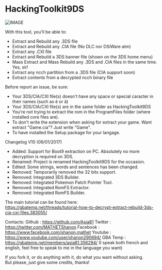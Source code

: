 # HackingToolkit9DS

![IMAGE](http://nsa39.casimages.com/img/2017/09/01/170901023745881270.png)

With this tool, you'll be able to:
- Extract and Rebuild any .3DS file
- Extract and Rebuild any .CIA file (No DLC nor DSiWare atm)
- Extract any .CXI file
- Extract and Rebuild a 3DS banner file (shown on the 3DS home menu)
- Mass Extract and Mass Rebuild any .3DS and .CIA files in the same time. Yes, sir!
- Extract any ncch partition from a .3DS file (CIA support soon)
- Extract contents from a decrypted ncch binary file

Before report an issue, be sure:
- Your 3DS/CIA/CXI file(s) doesn't have any space or special caracter in their names (such as é or à)
- Your 3DS/CIA/CXI file(s) are in the same folder as HackingToolkit9DS
- You're not trying to extract the rom in the ProgramFiles folder (where installed core files are).
- To don't write the extension when asking for extract your game. Want extract "Game.cia"? Just write "Game".
- To have installed the Setup package for your langage.

Changelog V10 (09/01/2017)
- Added: Support for Boot9 extraction on PC. Absolutely no more decryption is required on 3DS.
- Renamed: Project is renamed HackingToolkit9DS for the occasion.
- Edited: Some strings, words and sentences has been changed.
- Removed: Temporarily removed the 32 bits support.
- Removed: Integrated 3DS Builder.
- Removed: Integrated Pokemon Patch Pointer Tool.
- Removed: Integrated RomFS Extractor.
- Removed: Integrated RomFS Builder.

The main tutorial can be found here:<br>
https://gbatemp.net/threads/tutorial-how-to-decrypt-extract-rebuild-3ds-cia-cxi-files.383055/

Contacts:
Github : https://github.com/Asia81
Twitter : https://twitter.com/MATHETShanon
Facebook : https://www.facebook.com/shanon.mathet
Youtube : https://www.youtube.com/user/shanon290694/
GBA Temp : https://gbatemp.net/members/asia81.356294/
(I speak both french and english, feel free to speak to me in the language you want)

If you fork it, or do anything with it, do what you want without asking.  
But please, just give some credits, thanks!

